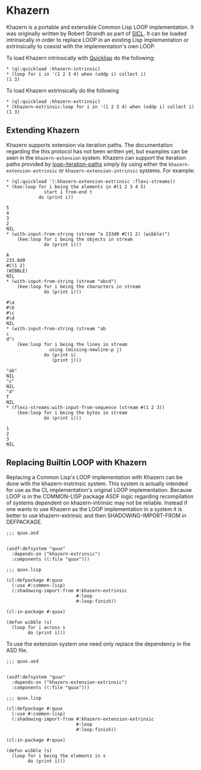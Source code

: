 # Khazern

Khazern is a portable and extensible Common Lisp LOOP
implementation. It was originally written by Robert Strandh as part of
[SICL][]. It can be loaded intrinsically in order to replace LOOP in
an existing Lisp implementation or extrinsically to coexist with the
implementation's own LOOP.

To load Khazern intrinsically with [Quicklisp][] do the following:

```common-lisp
* (ql:quickload :khazern-intrinsic)
* (loop for i in '(1 2 3 4) when (oddp i) collect i)    
(1 3)
```

To load Khazern extrinsically do the following

```common-lisp
* (ql:quickload :khazern-extrinsic)
* (khazern-extrinsic:loop for i in '(1 2 3 4) when (oddp i) collect i)    
(1 3)
```

## Extending Khazern

Khazern supports extension via iteration paths. The documentation
regarding the this protocol has not been written yet, but examples can
be seen in the `khazern-extension` system. Khazern can support the
iteration paths provided by [loop-iteration-paths][] simply by using
either the `khazern-extension-extrinsic` or
`khazern-extension-intrinsic` systems. For example:

```common-lisp
* (ql:quickload '(:khazern-extension-extrinsic :flexi-streams))
* (kee:loop for i being the elements in #(1 2 3 4 5)
              start 1 from-end t
            do (print i))

5 
4 
3 
2 
NIL
* (with-input-from-string (stream "a 233d0 #C(1 2) (wibble)")
    (kee:loop for i being the objects in stream
              do (print i)))

A 
233.0d0 
#C(1 2) 
(WIBBLE) 
NIL
* (with-input-from-string (stream "abcd")
    (kee:loop for i being the characters in stream
              do (print i)))

#\a 
#\b 
#\c 
#\d 
NIL
* (with-input-from-string (stream "ab
c
d")
    (kee:loop for i being the lines in stream
                using (missing-newline-p j)
              do (print i)
                 (print j)))

"ab" 
NIL 
"c" 
NIL 
"d" 
T 
NIL
* (flexi-streams:with-input-from-sequence (stream #(1 2 3))
    (kee:loop for i being the bytes in stream
              do (print i)))

1 
2 
3 
NIL
```

## Replacing Builtin LOOP with Khazern

Replacing a Common Lisp's LOOP implementation with Khazern can be done
with the khazern-instrinsic system. This system is actually intended
for use as the CL implementation's original LOOP implementation.
Because LOOP is in the COMMON-LISP package ASDF logic regarding
recompilation of systems dependent on khazern-intrinsic may not be
reliable. Instead if one wants to use Khazern as the LOOP
implementation in a system it is better to use khazern-extrinsic and
then SHADOWING-IMPORT-FROM in DEFPACKAGE.

```common-lisp
;;; quux.asd


(asdf:defsystem "quux"
  :depends-on ("khazern-extrinsic")
  :components ((:file "quux")))

;;; quux.lisp

(cl:defpackage #:quux
  (:use #:common-lisp)
  (:shadowing-import-from #:khazern-extrinsic
                          #:loop
                          #:loop-finish))

(cl:in-package #:quux)

(defun wibble (s)
  (loop for i across s
        do (print i)))
```

To use the extension system one need only replace the dependency in the ASD file.

```common-lisp
;;; quux.asd


(asdf:defsystem "quux"
  :depends-on ("khazern-extension-extrinsic")
  :components ((:file "quux")))

;;; quux.lisp

(cl:defpackage #:quux
  (:use #:common-lisp)
  (:shadowing-import-from #:khazern-extension-extrinsic
                          #:loop
                          #:loop-finish))

(cl:in-package #:quux)

(defun wibble (s)
  (loop for i being the elements in s
        do (print i)))
```

[loop-iteration-paths]: https://github.com/yitzchak/loop-iteration-paths/
[Quicklisp]: https://www.quicklisp.org/beta/
[SICL]: https://github.com/robert-strandh/SICL